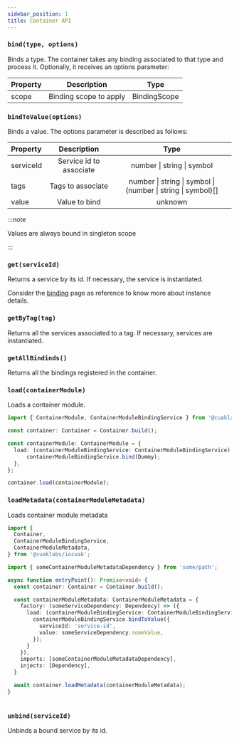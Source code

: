 ```yaml
---
sidebar_position: 1
title: Container API
---
```


### `bind(type, options)`

Binds a type. The container takes any binding associated to that type and process it. Optionally, it receives an options parameter:

| Property    | Description                    | Type                                                         |
| :---        | :----:                         | :---:                                                        |
| scope       | Binding scope to apply         | BindingScope    |

### `bindToValue(options)`

Binds a value. The options parameter is described as follows:

| Property    | Description                    | Type                                                         |
| :---        | :----:                         | :---:                                                        |
| serviceId   | Service id to associate        | number \| string \| symbol                                   |
| tags        | Tags to associate              | number \| string \| symbol \| (number \| string \| symbol)[] |
| value       | Value to bind                  | unknown                                                      |

:::note

Values are always bound in singleton scope

:::

### `get(serviceId)`

Returns a service by its id. If necessary, the service is instantiated.

Consider the [binding](../concepts/binding.md) page as reference to know more about instance details.

### `getByTag(tag)`

Returns all the services associated to a tag. If necessary, services are instantiated.

### `getAllBindinds()`

Returns all the bindings registered in the container.

### `load(containerModule)`

Loads a container module.

```ts
import { ContainerModule, ContainerModuleBindingService } from '@cuaklabs/iocuak';

const container: Container = Container.build();

const containerModule: ContainerModule = {
  load: (containerModuleBindingService: ContainerModuleBindingService): void => {
      containerModuleBindingService.bind(Dummy);
  },
};

container.load(containerModule);
```

### `loadMetadata(containerModuleMetadata)`

Loads container module metadata

```ts
import {
  Container,
  ContainerModuleBindingService,
  ContainerModuleMetadata,
} from '@cuaklabs/iocuak';

import { someContainerModuleMetadataDependency } from 'some/path';

async function entryPoint(): Promise<void> {
  const container: Container = Container.build();

  const containerModuleMetadata: ContainerModuleMetadata = {
    factory: (someServiceDependency: Dependency) => ({
      load: (containerModuleBindingService: ContainerModuleBindingService) => {
        containerModuleBindingService.bindToValue({
          serviceId: 'service-id',
          value: someServiceDependency.someValue,
        });
      }
    }),
    imports: [someContainerModuleMetadataDependency],
    injects: [Dependency],
  }

  await container.loadMetadata(containerModuleMetadata);
}
 
```

### `unbind(serviceId)`

Unbinds a bound service by its id.
